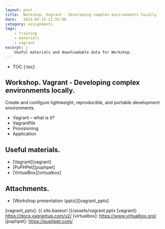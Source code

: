 ```yaml
---
layout: post
title:  Workshop. Vagrant - Developing complex environments locally
date:   2015-05-15 12:55:00
category: assignments
tags:
    - training
    - materials
    - vagrant
excerpt: |
    Useful materials and downloadable data for Workshop.
---
```

* TOC
{:toc}

## Workshop. Vagrant - Developing complex environments locally.

Create and configure lightweight, reproducible, and portable development environments.

* Vagrant – what is it?
* Vagrantfile
* Provisioning
* Application

## Useful materials.

* [Vagrant][vagrant]
* [PuPHPet][puphpet]
* [VirtualBox][virtualbox]

## Attachments.

* [Workshop presentation (pptx)][vagrant_pptx]

[vagrant_pptx]:     {{ site.baseurl }}/assets/vagrant.pptx
[vagrant]:          https://docs.vagrantup.com/v2/
[virtualbox]:       https://www.virtualbox.org/
[puphpet]:          https://puphpet.com/